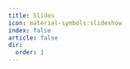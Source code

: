```yaml
---
title: Slides
icon: material-symbols:slideshow
index: false
article: false
dir:
  order: 1
---
```


<Catalog />
